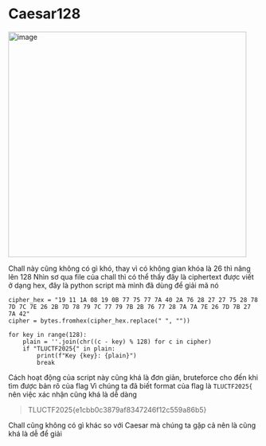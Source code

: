 # Caesar128
<img width="478" height="453" alt="image" src="https://github.com/user-attachments/assets/e2ee127c-657d-42fa-b76f-dbb75b246d61" />

Chall này cũng không có gì khó, thay vì có không gian khóa là 26 thì nâng lên 128
Nhìn sơ qua file của chall thì có thể thấy đây là ciphertext được viết ở dạng hex, đây là python script mà mình đã dùng để giải mã nó

```
cipher_hex = "19 11 1A 08 19 0B 77 75 77 7A 40 2A 76 28 27 27 75 28 78 7D 7C 7E 26 2B 7D 78 79 7C 77 79 7B 2B 76 77 28 7A 7A 7E 26 7D 7B 27 7A 42"
cipher = bytes.fromhex(cipher_hex.replace(" ", ""))

for key in range(128):
    plain = ''.join(chr((c - key) % 128) for c in cipher)
    if "TLUCTF2025{" in plain:
        print(f"Key {key}: {plain}")
        break
```

Cách hoạt động của script này cũng khá là đơn giản, bruteforce cho đến khi tìm được bản rõ của flag
Vì chúng ta đã biết format của flag là `TLUCTF2025{` nên việc xác nhận cũng khá là dễ dàng

> TLUCTF2025{e1cbb0c3879af8347246f12c559a86b5}

Chall cũng không có gì khác so với Caesar mà chúng ta gặp cả nên là cũng khá là dễ để giải 
